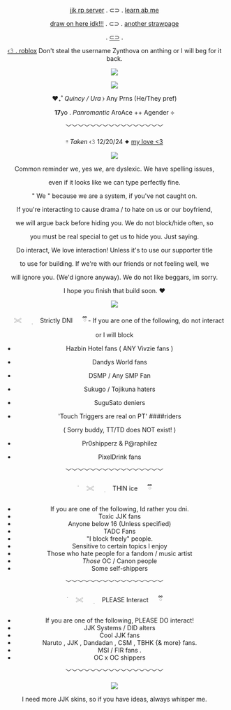  <div align="center"> 

 [jjk rp server](https://discord.gg/4VHMmkYGUm) . ⊂⊃ . [learn ab me](https://mmahito.carrd.co/)

 [draw on here idk!!!](https://zynthova.straw.page/) . ⊂⊃ . [another strawpage](https://uraume-sama.straw.page/) 

. [⊂⊃](https://rentry.co/angeliccountdown) . 

[‹𝟹 . roblox](https://www.roblox.com/users/1581608642/profile)
Don't steal the username Zynthova on anthing or I will beg for it back.

![](https://i.pinimg.com/736x/1d/41/72/1d417257bd6486a7d8bb3ef4d3dc689a.jpg)

![](https://komarev.com/ghpvc/?username=55ukun&label=Demonic+Curses&color=4f0409)

 ♥︎₊˚ *Quincy / Ura* ⧽ Any Prns (He/They pref)

**17**yo . *Panromantic* AroAce ++ Agender ⟡

﹀﹀﹀﹀﹀﹀﹀﹀﹀﹀﹀﹀﹀﹀﹀﹀

 ᵎᵎ *Taken* ‹𝟹 12/20/24 ✦ [my love <3](https://github.com/KYABAHO)

![](https://64.media.tumblr.com/4016e5f13a33ad37e82054ad37f8bde8/e3a2de8c478d99e3-f4/s500x750/1482a7483609d060b63e4ae5e886a89059046a5d.jpg)

Common reminder we, yes *we*, are dyslexic. We have spelling issues,

even if it looks like we can type perfectly fine. 

" We " because we are a system, if you've not caught on.

If you're interacting to cause drama / to hate on us or our boyfriend,

we will argue back before hiding you. We do not block/hide often, so

you must be real special to get us to hide you. Just saying.

Do interact, We love interaction! Unless it's to use our supporter title

to use for building. If we're with our friends or not feeling well, we 

will ignore you. (We'd ignore anyway). We do not like beggars, im sorry.

I hope you finish that build soon. :heart:

![](https://i.pinimg.com/736x/cc/ee/3f/ccee3f4eaef5ceb73166f00079c53bbe.jpg)

   ⠀⠀𓏵⠀⠀ ׅ　 Strictly DNI ⠀⠀ྀི
    - If you are one of the following, do not interact or I will block
 - Hazbin Hotel fans ( ANY Vivzie fans )
 - Dandys World fans
 - DSMP / Any SMP Fan
 - Sukugo / Tojikuna haters
 - SuguSato deniers
 - 'Touch Triggers are real on PT' ####riders

    ( Sorry buddy, TT/TD does NOT exist! )
 - Pr0shipperz & P@raphilez
 - PixelDrink fans

﹀﹀﹀﹀﹀﹀﹀﹀﹀﹀﹀﹀﹀﹀﹀﹀

 ࣪⠀⠀𓏵⠀⠀ ׅ　 THIN ice ⠀⠀ྀི
   - If you are one of the following, Id rather you dni.
- Toxic JJK fans
- Anyone below 16 (Unless specified)
- TADC Fans
- "I block freely" people.
- Sensitive to certain topics I enjoy
- Those who hate people for a fandom / music artist
- *Those* OC / Canon people
- Some self-shippers

﹀﹀﹀﹀﹀﹀﹀﹀﹀﹀﹀﹀﹀﹀﹀﹀

࣪⠀⠀𓏵⠀⠀ ׅ　 PLEASE Interact ⠀⠀ྀི
   - If you are one of the following, PLEASE DO interact!
- JJK Systems / DID alters
- Cool JJK fans
- Naruto , JJK , Dandadan , CSM , TBHK {& more} fans.
- MSI / FIR fans .
- OC x OC shippers

﹀﹀﹀﹀﹀﹀﹀﹀﹀﹀﹀﹀﹀﹀﹀﹀
  
![](https://64.media.tumblr.com/39e454a9ad7c7e54f5405713291fdfcc/2d95474ea227923a-2e/s1280x1920/013d40f8bbd9eb29c541af0ce47d55e395208f1e.jpg)

I need more JJK skins, so if you have ideas, always whisper me.
